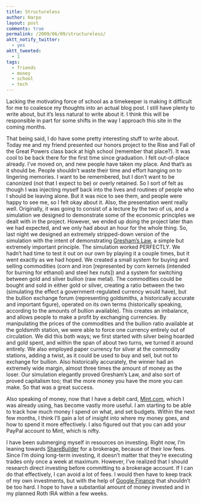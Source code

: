 ```yaml
---
title: Structureless
author: Harpo
layout: post
comments: true
permalink: /2009/06/09/structureless/
aktt_notify_twitter:
  - yes
aktt_tweeted:
  - 1
tags:
  - friends
  - money
  - school
  - tech
---
```

Lacking the motivating force of school as a timekeeper is making it difficult for me to coalesce my thoughts into an actual blog post. I still have plenty to write about, but it&#8217;s less natural to write about it. I think this will be responsible in part for some shifts in the way I approach this site in the coming months.

That being said, I do have some pretty interesting stuff to write about. Today me and my friend presented our honors project to the Rise and Fall of the Great Powers class back at high school (remember that place?). It was cool to be back there  for the first time since graduation. I felt out-of-place already. I&#8217;ve moved on, and new people have taken my place. And that&#8217;s as it should be. People shouldn&#8217;t waste their time and effort hanging on to lingering memories. I want to be remembered, but I don&#8217;t want to be canonized (not that I expect to be) or overly retained. So I sort of felt as though I was injecting myself back into the lives and routines of people who I should be leaving alone. But it was nice to see them, and people were happy to see me, so I felt okay about it. Also, the presentation went really well. Originally, it was going to consist of a lecture by the two of us, and a simulation we designed to demonstrate some of the economic principles we dealt with in the project. However, we ended up doing the project later than we had expected, and we only had about an hour for the whole thing. So, last night we designed an extremely stripped-down version of the simulation with the intent of demonstrating <a href="http://en.wikipedia.org/wiki/Gresham%27s_law" target="_blank">Gresham&#8217;s Law</a>, a simple but extremely important principle. The simulation worked PERFECTLY. We hadn&#8217;t had time to test it out on our own by playing it a couple times, but it went exactly as we had hoped. We created a small system for buying and selling commodities (corn and iron [represented by corn kernels (intended for burning for ethanol) and steel hex nuts]) and a system for switching between gold and silver bullion (raw metal). The commodities could be bought and sold in either gold or silver, creating a ratio between the two (simulating the effect a government-regulated currency would have), but the bullion exchange forum (representing goldsmiths, a historically accurate and important figure), operated on its own terms (historically speaking, according to the amounts of bullion available). This creates an imbalance, and allows people to make a profit by exchanging currencies. By manipulating the prices of the commodities and the bullion ratio available at the goldsmith station, we were able to force one currency entirely out of circulation. We did this both ways; we first started with silver being hoarded and gold spent, and within the span of about two turns, we turned it around entirely. We also employed paper currency for silver at the commodity stations, adding a twist, as it could be used to buy and sell, but not to exchange for bullion. Also historically accurately, the winner had an extremely wide margin, almost three times the amount of money as the loser. Our simulation elegantly proved Gresham&#8217;s Law, and also sort of proved capitalism too; that the more money you have the more you can make. So that was a great success.

Also speaking of money, now that I have a debit card, <a href="http://en.wikipedia.org/wiki/Gresham%27s_law" target="_blank">Mint.com</a>, which I was already using, has become vastly more useful. I am starting to be able to track how much money I spend on what, and set budgets. Within the next few months, I think I&#8217;ll gain a lot of insight into where my money goes, and how to spend it more effectively. I also figured out that you can add your PayPal account to Mint, which is nifty.

I have been submerging myself in resources on investing. Right now, I&#8217;m leaning towards <a href="http://sharebuilder.com" target="_blank">ShareBuilder</a> for a brokerage, because of their low fees. Since I&#8217;m doing long-term investing, it doesn&#8217;t matter that they&#8217;re executing trades only once a week at maximum. However, I&#8217;ve realized that I should research direct investing before committing to a brokerage account. If I can do that effectively, I can avoid a lot of fees. I would then have to keep track of my own investments, but with the help of <a href="http://google.com/finance" target="_blank">Google Finance</a> that shouldn&#8217;t be too hard. I hope to have a substantial amount of money invested and in my planned Roth IRA within a few weeks.